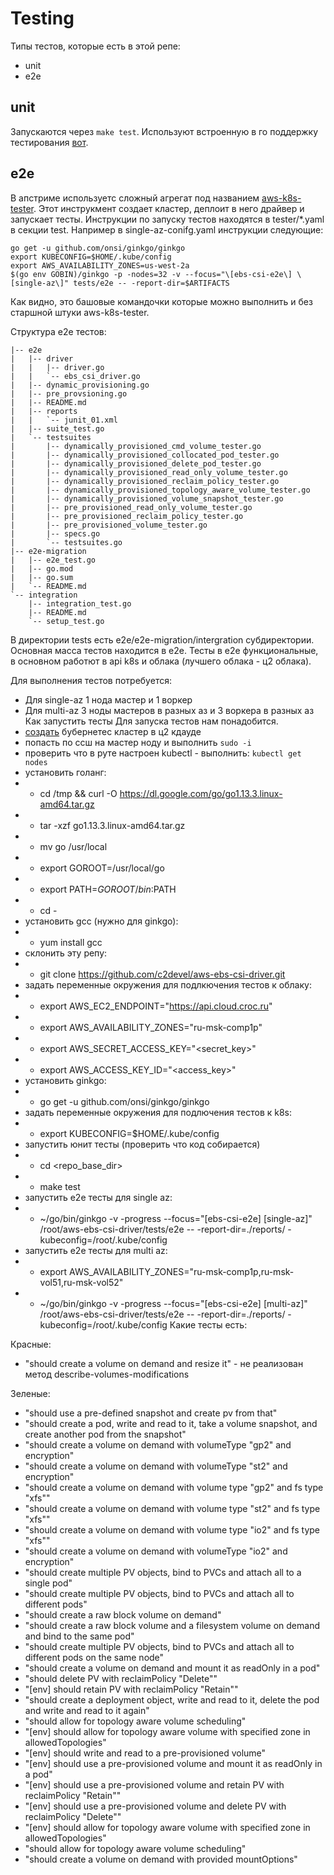# Testing

Типы тестов, которые есть в этой репе:
- unit
- e2e

## unit

Запускаются через ```make test```. Используют встроенную в го поддержку тестирования [вот](https://golang.org/doc/code.html#Testing).

## e2e

В апстриме используетс сложный агрегат под названием [aws-k8s-tester](https://github.com/aws/aws-k8s-tester). Этот инструкмент создает кластер, деплоит в него драйвер и запускает тесты. Инструкции по запуску тестов находятся в tester/*.yaml в секции test. Например в single-az-conifg.yaml инструкции следующие:

```
go get -u github.com/onsi/ginkgo/ginkgo
export KUBECONFIG=$HOME/.kube/config
export AWS_AVAILABILITY_ZONES=us-west-2a
$(go env GOBIN)/ginkgo -p -nodes=32 -v --focus="\[ebs-csi-e2e\] \[single-az\]" tests/e2e -- -report-dir=$ARTIFACTS
```
Как видно, это башовые командочки которые можно выполнить и без старшной штуки aws-k8s-tester.

Структура e2e тестов:
```
|-- e2e
|   |-- driver
|   |   |-- driver.go
|   |   `-- ebs_csi_driver.go
|   |-- dynamic_provisioning.go
|   |-- pre_provsioning.go
|   |-- README.md
|   |-- reports
|   |   `-- junit_01.xml
|   |-- suite_test.go
|   `-- testsuites
|       |-- dynamically_provisioned_cmd_volume_tester.go
|       |-- dynamically_provisioned_collocated_pod_tester.go
|       |-- dynamically_provisioned_delete_pod_tester.go
|       |-- dynamically_provisioned_read_only_volume_tester.go
|       |-- dynamically_provisioned_reclaim_policy_tester.go
|       |-- dynamically_provisioned_topology_aware_volume_tester.go
|       |-- dynamically_provisioned_volume_snapshot_tester.go
|       |-- pre_provisioned_read_only_volume_tester.go
|       |-- pre_provisioned_reclaim_policy_tester.go
|       |-- pre_provisioned_volume_tester.go
|       |-- specs.go
|       `-- testsuites.go
|-- e2e-migration
|   |-- e2e_test.go
|   |-- go.mod
|   |-- go.sum
|   `-- README.md
`-- integration
    |-- integration_test.go
    |-- README.md
    `-- setup_test.go
```	

В директории tests есть e2e/e2e-migration/intergration субдиректории. Основная масса тестов находится в e2e. Тесты в е2е функциональные, в основном работют в api k8s и облака (лучшего облака - ц2 облака).

Для выполнения тестов потребуется:
- Для single-az 1 нода мастер и 1 воркер
- Для multi-az 3 ноды мастеров в разных аз и 3 воркера в разных аз
Как запустить тесты
Для запуска тестов нам понадобится.
- [создать](https://docs.cloud.croc.ru/ru/services/kubernetes.html#creating) бубернетес кластер в ц2 кдауде
- попасть по ссш на мастер ноду и выполнить ```sudo -i```
- проверить что в руте настроен kubectl - выполнить: ```kubectl get nodes```
- установить голанг:
- - cd /tmp && curl -O https://dl.google.com/go/go1.13.3.linux-amd64.tar.gz
- - tar -xzf go1.13.3.linux-amd64.tar.gz
- - mv go /usr/local
- - export GOROOT=/usr/local/go
- - export PATH=$GOROOT/bin:$PATH
- - cd -
- установить gcc (нужно для ginkgo):
- - yum install gcc
- склонить эту репу:
- - git clone https://github.com/c2devel/aws-ebs-csi-driver.git
- задать переменные окружения для подлкючения тестов к облаку:
- - export AWS_EC2_ENDPOINT="https://api.cloud.croc.ru"
- - export AWS_AVAILABILITY_ZONES="ru-msk-comp1p"
- - export AWS_SECRET_ACCESS_KEY="<secret_key>"
- - export AWS_ACCESS_KEY_ID="<access_key>"
- установить ginkgo:
- - go get -u github.com/onsi/ginkgo/ginkgo
- задать переменные окружения для подлючения тестов к k8s:
- - export KUBECONFIG=$HOME/.kube/config 
- запустить юнит тесты (проверить что код собирается)
- - cd <repo_base_dir>
- - make test
- запустить e2e тесты для single az:
- - ~/go/bin/ginkgo -v -progress --focus="\[ebs-csi-e2e\] \[single-az\]" /root/aws-ebs-csi-driver/tests/e2e -- -report-dir=./reports/ -kubeconfig=/root/.kube/config
- запустить e2e тесты для multi az:
- - export AWS_AVAILABILITY_ZONES="ru-msk-comp1p,ru-msk-vol51,ru-msk-vol52"
- - ~/go/bin/ginkgo -v -progress --focus="\[ebs-csi-e2e\] \[multi-az\]" /root/aws-ebs-csi-driver/tests/e2e -- -report-dir=./reports/ -kubeconfig=/root/.kube/config
Какие тесты есть:

Красные:
- "should create a volume on demand and resize it" - не реализован метод describe-volumes-modifications

Зеленые:
- "should use a pre-defined snapshot and create pv from that"
- "should create a pod, write and read to it, take a volume snapshot, and create another pod from the snapshot"
- "should create a volume on demand with volumeType "gp2" and encryption"
- "should create a volume on demand with volumeType "st2" and encryption"
- "should create a volume on demand with volume type "gp2" and fs type "xfs""
- "should create a volume on demand with volume type "st2" and fs type "xfs""
- "should create a volume on demand with volume type "io2" and fs type "xfs""
- "should create a volume on demand with volumeType "io2" and encryption"
- "should create multiple PV objects, bind to PVCs and attach all to a single pod"
- "should create multiple PV objects, bind to PVCs and attach all to different pods"
- "should create a raw block volume on demand"
- "should create a raw block volume and a filesystem volume on demand and bind to the same pod"
- "should create multiple PV objects, bind to PVCs and attach all to different pods on the same node"
- "should create a volume on demand and mount it as readOnly in a pod"
- "should delete PV with reclaimPolicy "Delete""
- "[env] should retain PV with reclaimPolicy "Retain""
- "should create a deployment object, write and read to it, delete the pod and write and read to it again"
- "should allow for topology aware volume scheduling"
- "[env] should allow for topology aware volume with specified zone in allowedTopologies"
- "[env] should write and read to a pre-provisioned volume"
- "[env] should use a pre-provisioned volume and mount it as readOnly in a pod"
- "[env] should use a pre-provisioned volume and retain PV with reclaimPolicy "Retain""
- "[env] should use a pre-provisioned volume and delete PV with reclaimPolicy "Delete""
- "[env] should allow for topology aware volume with specified zone in allowedTopologies"
- "should allow for topology aware volume scheduling"
- "should create a volume on demand with provided mountOptions"